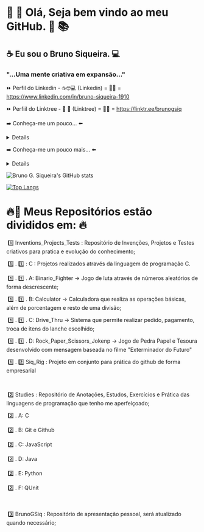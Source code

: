 # 📘 📖 Olá, Seja bem vindo ao meu GitHub.  📑 📚 <br>



## ☕ Eu sou o Bruno Siqueira. 💻 <br>



### "...Uma mente criativa em expansão..." <br>



:fast_forward: Perfil do Linkedin - ☕🤓💻  (Linkedin) = 👨‍🎓 = https://www.linkedin.com/in/bruno-siqueira-1910

:fast_forward: Perfiil do Linktree - :file_folder: :page_facing_up:       (Linktree)  = 👨‍🎓 = https://linktr.ee/brunogsiq<br>



➡️ Conheça-me um pouco... ⬅️

<details>
  <sumary> 
+ litoral, Santos - SP : ☑️ <br>      
+ Estudo Análise e Desenvolvimento de Sistemas : ☑️ <br>
+ Quality Assurance Jr - Interplayers Hub de Negócios - (Home Office) : ☑️ <br>
+ Estudando automatização em Robot framwork e Cypress : ☑️ <br>
+ Criativo e com Enorme capacidade de aprendizagem: ☑️ <br>
+ Gostou de mim (1) ?!?! ➡️  <br>     
+ Gostou de mim (2) ?!?! ➡️ Envie ➡️ 📩 : brunogsiq@gmail.com <br>
  </sumary>
</details>



➡️ Conheça-me um pouco mais... ⬅️ 

<details>
  <sumary> 
  (Instagram) = https://www.instagram.com/bruno_gsiq <br>
  </sumary>
</details>



![Bruno G. Siqueira's GitHub stats](https://github-readme-stats.vercel.app/api?username=brunogsiq&show_icons=true&theme=highcontrast)<br>

[![Top Langs](https://github-readme-stats.vercel.app/api/top-langs/?username=brunogsiq&layout=compact)](https://github.com/anuraghazra/github-readme-stats)<br>



# :fire::ghost: Meus Repositórios estão divididos em: :fire:

​	:one: Inventions_Projects_Tests : Repositório de Invenções, Projetos e Testes criativos para pratica e evolução do conhecimento;

​		:one: . :one: : C                                : Projetos realizados através da linguagem de programação C.

​			:one: . :one: . A: Binario_Fighter -> Jogo de luta através de números aleatórios de forma descrescente;

​			:one: . :one: . B: Calculator -> Calculadora que realiza as operações básicas, além de porcentagem e resto de uma divisão;

​			:one: . :one: . C: Drive_Thru -> Sistema que permite realizar pedido, pagamento, troca de itens do lanche escolhido;

​			:one: . :one: . D: Rock_Paper_Scissors_Jokenp -> Jogo de Pedra Papel e Tesoura desenvolvido com mensagem baseada no filme "Exterminador do Futuro"

​		:one: . :two: Siq_Rig                      : Projeto em conjunto para prática do github de forma empresarial     

​	

​	:two: Studies                                  : Repositório de Anotações, Estudos, Exercícios e Prática das linguagens de programação que tenho me aperfeiçoado; 

​		:two: . A: C 

​		:two: . B: Git e Github

​		:two: . C: JavaScript 

​		:two: . D: Java

​		:two: . E: Python

​		:two: . F: QUnit

​	

​	:three: BrunoGSiq                             : Repositório de apresentação pessoal, será atualizado quando necessário;



<!--
**brunogsiq** é um repositório ✨ _especial_ ✨ porque seu `README.md` (este arquivo) aparece em meu perfil do GitHub.

​	Vai_Corinthians

​	Bruno G. Siqueira. 
